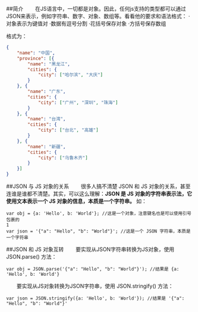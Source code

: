 ##简介
&emsp;&emsp;在JS语言中，一切都是对象。因此，任何js支持的类型都可以通过JSON来表示，例如字符串、数字、对象、数组等。看看他的要求和语法格式：
·对象表示为键值对
·数据有逗号分割
·花括号保存对象
·方括号保存数组

格式为：
```json
{
    "name": "中国",
    "province": [{
        "name": "黑龙江",
        "cities": {
            "city": ["哈尔滨", "大庆"]
        }
    }, {
        "name": "广东",
        "cities": {
            "city": ["广州", "深圳", "珠海"]
        }
    }, {
        "name": "台湾",
        "cities": {
            "city": ["台北", "高雄"]
        }
    }, {
        "name": "新疆",
        "cities": {
            "city": ["乌鲁木齐"]
        }
    }]
}
```
##JSON 与 JS 对象的关系
&emsp;&emsp;很多人搞不清楚 JSON 和 JS 对象的关系，甚至连谁是谁都不清楚。其实，可以这么理解：**JSON 是 JS 对象的字符串表示法，它使用文本表示一个 JS 对象的信息，本质是一个字符串。** 如：
```
var obj = {a: 'Hello', b: 'World'}; //这是一个对象，注意键名也是可以使用引号包裹的
1
var json = '{"a": "Hello", "b": "World"}'; //这是一个 JSON 字符串，本质是一个字符串
```
##JSON 和 JS 对象互转
&emsp;&emsp;要实现从JSON字符串转换为JS对象，使用 JSON.parse() 方法：
```
var obj = JSON.parse('{"a": "Hello", "b": "World"}'); //结果是 {a: 'Hello', b: 'World'}
```
&emsp;&emsp;要实现从JS对象转换为JSON字符串，使用 JSON.stringify() 方法：
```
var json = JSON.stringify({a: 'Hello', b: 'World'}); //结果是 '{"a": "Hello", "b": "World"}'
```
